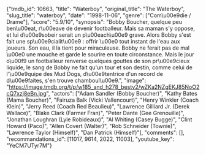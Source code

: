 {"tmdb_id": 10663, "title": "Waterboy", "original_title": "The Waterboy", "slug_title": "waterboy", "date": "1998-11-06", "genre": ["Com\u00e9die / Drame"], "score": "5.9/10", "synopsis": "Bobby Boucher, quelque peu ben\u00eat, r\u00eave de devenir footballeur. Mais sa maman s'y oppose, et lui d\u00e9sobeir serait un p\u00each\u00e9 grave. Alors Bobby s'est fait une sp\u00e9cialit\u00e9 : offrir \u00e0 tout instant de l'eau aux joueurs. Son eau, il la tient pour miraculeuse. Bobby ne ferait pas de mal \u00e0 une mouche et garde le sourire en toute circonstance. Mais le jour o\u00f9 un footballeur renverse quelques gouttes de son pr\u00e9cieux liquide, le sang de Bobby ne fait qu'un tour et son destin, comme celui de l'\u00e9quipe des Mud Dogs, d\u00e9tentrice d'un record de d\u00e9faites, s'en trouve chamboul\u00e9.", "image": "https://image.tmdb.org/t/p/w185_and_h278_bestv2/wZKa2NZgEKJ85NoO2cQ7xzj8eBn.jpg", "actors": ["Adam Sandler (Bobby Boucher)", "Kathy Bates (Mama Boucher)", "Fairuza Balk (Vicki Vallencourt)", "Henry Winkler (Coach Klein)", "Jerry Reed (Coach Red Beaulieu)", "Lawrence Gilliard Jr. (Derek Wallace)", "Blake Clark (Farmer Fran)", "Peter Dante (Gee Grenouille)", "Jonathan Loughran (Lyle Robideaux)", "Al Whiting (Casey Bugge)", "Clint Howard (Paco)", "Allen Covert (Walter)", "Rob Schneider (Townie)", "Lawrence Taylor (Himself)", "Dan Patrick (Himself)"], "comments": [], "recommandations_id": [11017, 9614, 2022, 11003], "youtube_key": "YeCM7UTyr7M"}